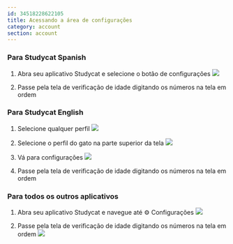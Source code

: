 ```yaml
---
id: 34518228622105
title: Acessando a área de configurações
category: account
section: account
---
```

### Para Studycat Spanish

1. Abra seu aplicativo Studycat e selecione o botão de configurações
![](https://help.studycat.com/hc/article_attachments/34518228606873)

2. Passe pela tela de verificação de idade digitando os números na tela em ordem

### Para Studycat English

1. Selecione qualquer perfil 
![](https://help.studycat.com/hc/article_attachments/34518228607769)

2. Selecione o perfil do gato na parte superior da tela
![](https://help.studycat.com/hc/article_attachments/34518215417241)

3. Vá para configurações
![](https://help.studycat.com/hc/article_attachments/34518215418265)

4. Passe pela tela de verificação de idade digitando os números na tela em ordem

### Para todos os outros aplicativos

1. Abra seu aplicativo Studycat e navegue até ⚙️ Configurações
![](https://help.studycat.com/hc/article_attachments/34518228611353)

2. Passe pela tela de verificação de idade digitando os números na tela em ordem
![](https://help.studycat.com/hc/article_attachments/34518215421977)